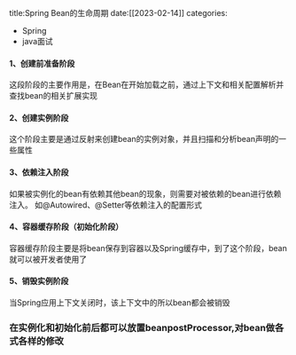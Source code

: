 title:Spring Bean的生命周期
date:[[2023-02-14]]
categories:
- Spring
- java面试
#### 1、创建前准备阶段
这段阶段的主要作用是，在Bean在开始加载之前，通过上下文和相关配置解析并查找bean的相关扩展实现
#### 2、创建实例阶段
这个阶段主要是通过反射来创建bean的实例对象，并且扫描和分析bean声明的一些属性
#### 3、依赖注入阶段
如果被实例化的bean有依赖其他bean的现象，则需要对被依赖的bean进行依赖注入。
如@Autowired、@Setter等依赖注入的配置形式
#### 4、容器缓存阶段（初始化阶段）
容器缓存阶段主要是将bean保存到容器以及Spring缓存中，到了这个阶段，bean就可以被开发者使用了
#### 5、销毁实例阶段
当Spring应用上下文关闭时，该上下文中的所以bean都会被销毁


### 在实例化和初始化前后都可以放置beanpostProcessor,对bean做各式各样的修改

